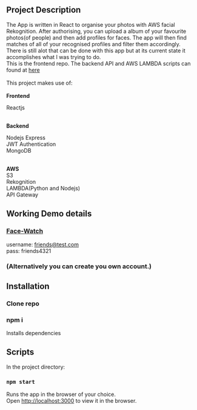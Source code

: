 ## Project Description

The App is written in React to organise your photos with AWS facial Rekognition. After authorising, you can upload a album of your favourite photos(of people) and then add profiles for faces. The app will then find matches of all of your recognised profiles and filter them accordingly.<br/>
There is still alot that can be done with this app but at its current state it accomplishes what I was trying to do.<br/>
This is the frontend repo. The backend API and AWS LAMBDA scripts can found at [here](https://github.com/EstianD/face-watch-backend)<br/><br/>
This project makes use of:<br/><br/>
**Frontend**<br/>

Reactjs<br/><br/>

**Backend**<br/>

Nodejs Express<br/>
JWT Authentication<br/>
MongoDB<br/><br/>

**AWS**<br/>
S3<br/>
Rekognition<br/>
LAMBDA(Python and Nodejs)<br/>
API Gateway

## Working Demo details

### [Face-Watch](http://facewatch.webdev-pg.com)

username: friends@test.com<br/>
pass: friends4321

### (Alternatively you can create you own account.)

## Installation
### Clone repo
### npm i
Installs dependencies

## Scripts
In the project directory:

### `npm start`

Runs the app in the browser of your choice.<br />
Open [http://localhost:3000](http://localhost:3000) to view it in the browser.

